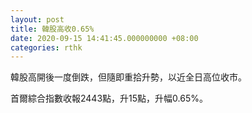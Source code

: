 ```yaml
---
layout: post
title: 韓股高收0.65%
date: 2020-09-15 14:41:45.000000000 +08:00
categories: rthk
---
```


韓股高開後一度倒跌，但隨即重拾升勢，以近全日高位收市。

首爾綜合指數收報2443點，升15點，升幅0.65%。
